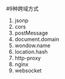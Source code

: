 #9种跨域方式

1. jsonp
2. cors
3. postMessage
4. document.domain
5. wondow.name
6. location.hash
7. http-proxy
8. nginx
9. websocket
